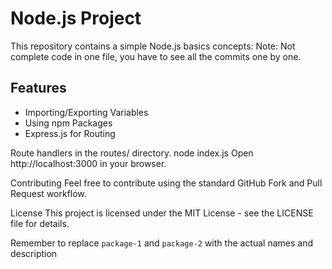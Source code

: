


# Node.js Project

This repository contains a simple Node.js basics concepts:
Note: Not complete code in one file, you have to see all the commits one by one.

## Features
- Importing/Exporting Variables
- Using npm Packages
- Express.js for Routing


Route handlers in the routes/ directory.
node index.js
Open http://localhost:3000 in your browser.

Contributing
Feel free to contribute using the standard GitHub Fork and Pull Request workflow.

License
This project is licensed under the MIT License - see the LICENSE file for details.

Remember to replace `package-1` and `package-2` with the actual names and description
